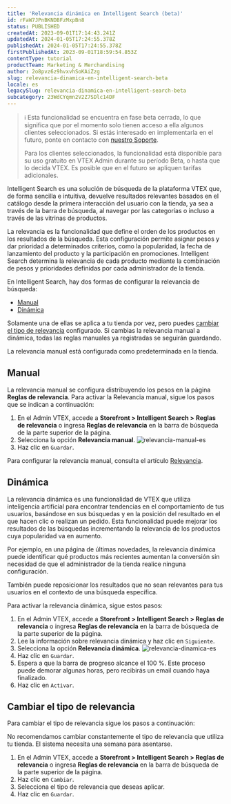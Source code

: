 ```yaml
---
title: 'Relevancia dinámica en Intelligent Search (beta)'
id: rFaW7JPnBKNDBFzMxpBn8
status: PUBLISHED
createdAt: 2023-09-01T17:14:43.241Z
updatedAt: 2024-01-05T17:24:55.378Z
publishedAt: 2024-01-05T17:24:55.378Z
firstPublishedAt: 2023-09-01T18:59:54.853Z
contentType: tutorial
productTeam: Marketing & Merchandising
author: 2o8pvz6z9hvxvhSoKAiZzg
slug: relevancia-dinamica-en-intelligent-search-beta
locale: es
legacySlug: relevancia-dinamica-en-intelligent-search-beta
subcategory: 23WdCYqmn2V2Z7SDlc14DF
---
```


>ℹ️ Esta funcionalidad se encuentra en fase beta cerrada, lo que significa que por el momento solo tienen acceso a ella algunos clientes seleccionados. Si estás interesado en implementarla en el futuro, ponte en contacto con [nuestro Soporte](https://help.vtex.com/es/support).
>
> Para los clientes seleccionados, la funcionalidad está disponible para su uso gratuito en VTEX Admin durante su período Beta, o hasta que lo decida VTEX. Es posible que en el futuro se apliquen tarifas adicionales.

Intelligent Search es una solución de búsqueda de la plataforma VTEX que, de forma sencilla e intuitiva, devuelve resultados relevantes basados en el catálogo desde la primera interacción del usuario con la tienda, ya sea a través de la barra de búsqueda, al navegar por las categorías o incluso a través de las vitrinas de productos. 

La relevancia es la funcionalidad que define el orden de los productos en los resultados de la búsqueda. Esta configuración permite asignar pesos y dar prioridad a determinados criterios, como la popularidad, la fecha de lanzamiento del producto y la participación en promociones. Intelligent Search determina la relevancia de cada producto mediante la combinación de pesos y prioridades definidas por cada administrador de la tienda.

En Intelligent Search, hay dos formas de configurar la relevancia de búsqueda:

* [Manual](#manual)
* [Dinámica](#dinamica)

Solamente una de ellas se aplica a tu tienda por vez, pero puedes [cambiar el tipo de relevancia](#cambiar-el-tipo-de-relevancia) configurado. Si cambias la relevancia manual a dinámica, todas las reglas manuales ya registradas se seguirán guardando.

<div class = "alert alert-info">
La relevancia manual está configurada como predeterminada en la tienda.
</div>

## Manual 

La relevancia manual se configura distribuyendo los pesos en la página **Reglas de relevancia**. Para activar la Relevancia manual, sigue los pasos que se indican a continuación:

1. En el Admin VTEX, accede a **Storefront > Intelligent Search >** **Reglas de relevancia**  o ingresa **Reglas de relevancia** en la barra de búsqueda de la parte superior de la página.
2. Selecciona la opción **Relevancia manual**.
![relevancia-manual-es](https://images.ctfassets.net/alneenqid6w5/5BSjswlkB1mMpR1MtCrEWL/eedc0f4e7adac60ba0e457a525c5e642/image.png)
3. Haz clic en `Guardar`.

Para configurar la relevancia manual, consulta el artículo [Relevancia](https://help.vtex.com/es/tracks/vtex-intelligent-search--19wrbB7nEQcmwzDPl1l4Cb/1qlObWIib6KqgrfX1FCOXS).

## Dinámica

La relevancia dinámica es una funcionalidad de VTEX que utiliza inteligencia artificial para encontrar tendencias en el comportamiento de tus usuarios, basándose en sus búsquedas y en la posición del resultado en el que hacen clic o realizan un pedido. Esta funcionalidad puede mejorar los resultados de las búsquedas incrementando la relevancia de los productos cuya popularidad va en aumento. 

Por ejemplo, en una página de últimas novedades, la relevancia dinámica puede identificar qué productos más recientes aumentan la conversión sin necesidad de que el administrador de la tienda realice ninguna configuración.

También puede reposicionar los resultados que no sean relevantes para tus usuarios en el contexto de una búsqueda específica.

Para activar la relevancia dinámica, sigue estos pasos:

1. En el Admin VTEX, accede a **Storefront > Intelligent Search > Reglas de relevancia**  o ingresa **Reglas de relevancia** en la barra de búsqueda de la parte superior de la página.
2. Lee la información sobre relevancia dinámica y haz clic en `Siguiente`.
3. Selecciona la opción **Relevancia dinámica**.
![relevancia-dinamica-es](https://images.ctfassets.net/alneenqid6w5/4yzGzHE6WhQp6qFGISgt9q/d4b2d75e6d45e40ddd06bc9cf1332bcc/image.png)
4. Haz clic en `Guardar`.
5. Espera a que la barra de progreso alcance el 100 %. Este proceso puede demorar algunas horas, pero recibirás un email cuando haya finalizado.
6. Haz clic en `Activar`.

## Cambiar el tipo de relevancia

Para cambiar el tipo de relevancia sigue los pasos a continuación:

<div class = "alert alert-warning">
No recomendamos cambiar constantemente el tipo de relevancia que utiliza tu tienda. El sistema necesita una semana para asentarse.
</div>

1. En el Admin VTEX, accede a **Storefront > Intelligent Search > Reglas de relevancia**  o ingresa **Reglas de relevancia** en la barra de búsqueda de la parte superior de la página.
2. Haz clic en `Cambiar`.
3. Selecciona el tipo de relevancia que deseas aplicar.
4. Haz clic en `Guardar`.

